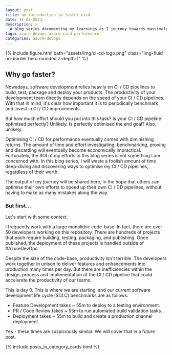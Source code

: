 ```yaml
---
layout: post
title: an introduction to faster cicd
date: 11-03-2023
description: >
  A blog series documenting my learnings as I journey towards massively optimising #AzureDevOps Pipelines.
tags: azure-devops azure cicd performance
categories: azure-devops
---
```


{% include figure.html path="assets/img/ci-cd-logo.png" class="img-fluid no-border hero rounded z-depth-1" %}

## Why go faster?

Nowadays, software development relies heavily on CI / CD pipelines to build, test, package and deploy your products. The productivity of your development team directly depends on the speed of your CI / CD pipelines. With that in mind, it's clear how important it is to periodically benchmark and invest in CI / CD improvements.

But how much effort should you put into this task? Is your CI / CD pipeline optimised perfectly? Unlikely. Is perfectly optimised the end goal? Also, unlikely.

Optimising CI / CD for performance eventually comes with diminishing returns. The amount of time and effort investigating, benchmarking, proving and discarding will eventually become economically impractical. Fortunately, the ROI of my efforts in this blog series is not something I am concerned with. In this blog series, I will waste a foolish amount of time deep-diving and discovering ways to optimise my CI / CD pipelines, regardless of their worth.

The output of my journey will be shared here, in the hope that others can optimise their own efforts to speed up their own CI / CD pipelines, without having to make as many mistakes along the way.

### But first...

Let's start with some context.

I frequently work with a large monolithic code-base. In fact, there are over 50 developers working on this repository. There are hundreds of projects that each require building, testing, packaging, and publishing. Once published, the deployment of these projects is handled outside of #AzureDevOps.

Despite the size of the code-base, productivity isn't terrible. The developers work together in unison to deliver features and enhancements into production many times per day. But there are inefficiencies within the design, process and implementation of the CI / CD pipeline that could accelerate the productivity of our teams.

This is day 0. This is where we are starting, and our current software development life cycle (SDLC) benchmarks are as follows:

- Feature Development takes ~ 55m to deploy to a testing environment.
- PR / Code Review takes ~ 55m to run automated build validation tasks.
- Deployment takes ~ 55m to build and create a production channel deployment.

Yes - these times are suspiciously similar. We will cover that in a future post.

{% include posts_in_category_cards.html %}
